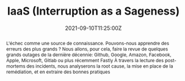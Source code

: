 ---
title: IaaS (Interruption as a Sageness)

event: JUG SummerCamp 2021
event_url: https://www.jugsummercamp.org/edition/12/presentations/xBamRFdmcpte0HCR5YjW

location: Espace Encan
address:
  street: Quai Louis Prunier
  city: La Rochelle
  region: CM
  postcode: '17000'
  country: France

summary: L'échec comme une source de connaissance
abstract: "L'échec comme une source de connaissance. Pouvons-nous apprendre des erreurs des plus grands ?
Nous allons, pour cela, faire la revue de quelques grands outages de la dernière décennie: Github, Google, Amazon, Facebook, Apple, Microsoft, Gitlab ou plus récemment Fastly À travers la lecture des post-mortems des incidents, nous analyserons la root cause, la mise en place de la remédiation, et en extraire des bonnes pratiques"

date: "2021-09-10T11:25:00Z"
date_end: "2021-09-10T12:15:00Z"
all_day: false

publishDate: "2021-09-11T00:00:00Z"

authors: [David Aparicio]
tags: [SRE]

featured: false

image:
  caption: 'Crédits: [**Slides**](../../talks/JSC2021_IaaS.pdf)'
  focal_point: Right

links:
url_code: ""
url_pdf: ""
url_slides: "talks/JSC2021_IaaS.pdf"
url_video: ""

slides: ""
projects: []
---